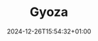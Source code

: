 ---
title: "Gyoza"
date: 2024-12-26T15:54:32+01:00
tags: []
featured_image: ""
description: "The best dumpling on the planet. Other opinions are rejected."
---